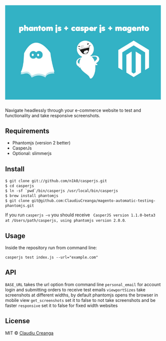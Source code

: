 # ![magento-automatic-testing-phantomjs](main-image.jpg)

Navigate headlessly through your e-commerce website to test and functionality and take responsive screenshots. 

## Requirements

- Phantomjs (version 2 better)
- CasperJs
- Optional: slimmerjs

## Install

```
$ git clone git://github.com/n1k0/casperjs.git
$ cd casperjs
$ ln -sf `pwd`/bin/casperjs /usr/local/bin/casperjs
$ brew install phantomjs
$ git clone git@github.com:ClaudiuCreanga/magento-automatic-testing-phantomjs.git
```
If you run `casperjs –v` you should receive ` CasperJS version 1.1.0-beta3 at /Users/path/casperjs, using phantomjs version 2.0.0`.

## Usage

Inside the repository run from command line:
```
casperjs test index.js --url="example.com"
```

## API

`BASE_URL` takes the url option from command line
`personal_email` for account login and submitting orders to receive test emails
`viewportSizes` take screenshots at different widths, by default phantomjs opens the browser in mobile view
`get_screenshots` set it to false to not take screenshots and be faster
`responsive` set it to false for fixed width websites

## License

MIT © [Claudiu Creanga](http://claudiucreanga.me)
